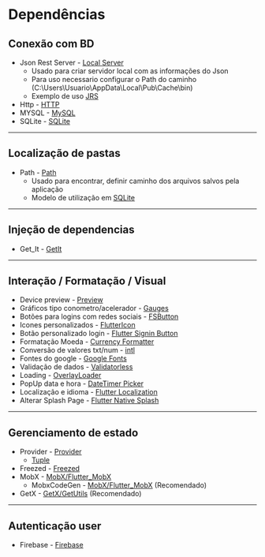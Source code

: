 # Dependências
## Conexão com BD
- Json Rest Server - [Local Server](https://pub.dev/packages/json_rest_server)
    - Usado para criar servidor local com as informações do Json
    - Para uso necessario configurar o Path do caminho (C:\Users\Usuario\AppData\Local\Pub\Cache\bin)
    - Exemplo de uso [JRS](./Rest-RestFull/JRS.md)
- Http - [HTTP](./Rest-RestFull/HTTP.md)
- MYSQL - [MySQL](./Rest-RestFull/MYSQL.md)
- SQLite - [SQLite](./Rest-RestFull/SQLite.md)
***
## Localização de pastas
- Path - [Path](./Rest-RestFull/Path.md)
    - Usado para encontrar, definir caminho dos arquivos salvos pela aplicação
    - Modelo de utilização em [SQLite](../Dependencias/Rest-RestFull/SQLite/Modelos/database_sqlite.md)
***
## Injeção de dependencias
- Get_It - [GetIt](../Dependencias/Packages/get_it.md)
***
## Interação / Formatação / Visual
- Device preview - [Preview](../Dependencias/Device_preview.md)
- Gráficos tipo conometro/acelerador - [Gauges](../Dependencias/Packages/Gauges_Visual_Acelerometros.md)
- Botões para logins com redes sociais - [FSButton](../Dependencias/Packages/flutter_signin_button.md)
- Icones personalizados - [FlutterIcon](../Dependencias/Packages/flutter_icon.md)
- Botão personalizado login - [Flutter Signin Button](../Dependencias/Packages/flutter_signin_button.md)
- Formatação Moeda - [Currency Formatter](../Dependencias/Packages/Currency_formatter.md)
- Conversão de valores txt/num - [intl](../Dependencias/Packages/intl.md)
- Fontes do google - [Google Fonts](../Dependencias/Packages/google_fonts.md)
- Validação de dados - [Validatorless](../Dependencias/Validatorless.md)
- Loading - [OverlayLoader](../Dependencias/OverlayLoader.md)
- PopUp data e hora - [DateTimer Picker](../Dependencias/Datetime.md)
- Localização e idioma - [Flutter Localization](../Dependencias/Packages/FlutterLocale.md)
- Alterar Splash Page - [Flutter Native Splash](../Dependencias/Packages/Flutter_Native_Splash_.md)
***
## Gerenciamento de estado
- Provider - [Provider](./Provider.md)
    - [Tuple](./Tuple.md)
- Freezed - [Freezed](./Freezed.md)
- MobX - [MobX/Flutter_MobX](./MobX.md)
    - MobxCodeGen - [MobX/Flutter_MobX](./MobX_CodeGen.md) (Recomendado)
- GetX - [GetX/GetUtils](../GetX/Resumo_Get.md) (Recomendado)
***
## Autenticação user
- Firebase - [Firebase](./Rest-RestFull/FireBase/Autenticacao/FireBase.md)

